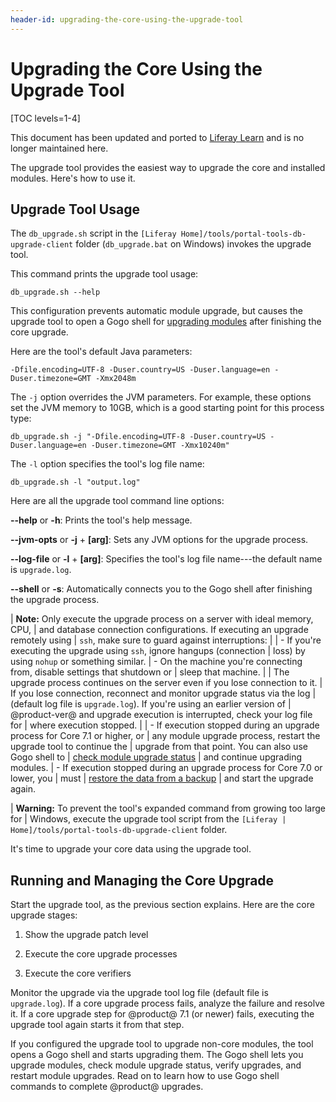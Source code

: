 ```yaml
---
header-id: upgrading-the-core-using-the-upgrade-tool
---
```


# Upgrading the Core Using the Upgrade Tool

[TOC levels=1-4]

<aside class="alert alert-info">
  <span class="wysiwyg-color-blue120">This document has been updated and ported to <a href="https://learn.liferay.com/dxp-7.x/installation-and-upgrades/upgrading-liferay-dxp/upgrade-basics/using-the-database-upgrade-tool.html">Liferay Learn</a> and is no longer maintained here.</span>
</aside>

The upgrade tool provides the easiest way to upgrade the core and installed
modules. Here's how to use it. 

## Upgrade Tool Usage

The `db_upgrade.sh` script in the  `[Liferay Home]/tools/portal-tools-db-upgrade-client`
folder (`db_upgrade.bat` on Windows) invokes the upgrade tool. 

This command prints the upgrade tool usage: 

    db_upgrade.sh --help

This configuration prevents automatic module upgrade, but causes the upgrade
tool to open a Gogo shell for
[upgrading modules](/docs/7-2/deploy/-/knowledge_base/d/upgrading-modules-using-gogo-shell)
after finishing the core upgrade. 
 
Here are the tool's default Java parameters:

    -Dfile.encoding=UTF-8 -Duser.country=US -Duser.language=en -Duser.timezone=GMT -Xmx2048m 

The `-j` option overrides the JVM parameters. For example, these options set the
JVM memory to 10GB, which is a good starting point for this process type:

    db_upgrade.sh -j "-Dfile.encoding=UTF-8 -Duser.country=US -Duser.language=en -Duser.timezone=GMT -Xmx10240m"

The `-l` option specifies the tool's log file name: 

    db_upgrade.sh -l "output.log"

Here are all the upgrade tool command line options:

**--help** or **-h**: Prints the tool's help message.

**--jvm-opts** or **-j** + **[arg]**: Sets any JVM options for the upgrade 
process.

**--log-file** or **-l** + **[arg]**: Specifies the tool's log file name---the 
default name is `upgrade.log`.

**--shell** or **-s**: Automatically connects you to the Gogo shell after
finishing the upgrade process.

| **Note:** Only execute the upgrade process on a server with ideal memory, CPU,
| and database connection configurations. If executing an upgrade remotely using
| `ssh`, make sure to guard against interruptions: 
| 
| -   If you're executing the upgrade using `ssh`, ignore hangups (connection
|     loss) by using `nohup` or something similar. 
| -   On the machine you're connecting from, disable settings that shutdown or 
|     sleep that machine. 
| 
| The upgrade process continues on the server even if you lose connection to it.
| If you lose connection, reconnect and monitor upgrade status via the log
| (default log file is `upgrade.log`). If you're using an earlier version of
| @product-ver@ and upgrade execution is interrupted, check your log file for
| where execution stopped. 
| 
| -   If execution stopped during an upgrade process for Core 7.1 or higher, or 
|     any module upgrade process, restart the upgrade tool to continue the 
|     upgrade from that point. You can also use Gogo shell to
|     [check module upgrade status](/docs/7-2/deploy/-/knowledge_base/d/upgrading-modules-using-gogo-shell#checking-upgrade-status)
|     and continue upgrading modules. 
| -   If execution stopped during an upgrade process for Core 7.0 or lower, you 
|     must
|     [restore the data from a backup](/docs/7-2/deploy/-/knowledge_base/d/backing-up-a-liferay-installation)
|     and start the upgrade again. 

| **Warning:** To prevent the tool's expanded command from growing too large for
| Windows, execute the upgrade tool script from the `[Liferay
| Home]/tools/portal-tools-db-upgrade-client` folder.

It's time to upgrade your core data using the upgrade tool. 

## Running and Managing the Core Upgrade

Start the upgrade tool, as the previous section explains. Here are the core
upgrade stages:

1.  Show the upgrade patch level

2.  Execute the core upgrade processes

3.  Execute the core verifiers

Monitor the upgrade via the upgrade tool log file (default file is
`upgrade.log`). If a core upgrade process fails, analyze the failure and resolve
it. If a core upgrade step for @product@ 7.1 (or newer) fails, executing the
upgrade tool again starts it from that step. 

If you configured the upgrade tool to upgrade non-core modules, the tool opens a
Gogo shell and starts upgrading them. The Gogo shell lets you upgrade modules,
check module upgrade status, verify upgrades, and restart module upgrades. Read
on to learn how to use Gogo shell commands to complete @product@ upgrades. 
